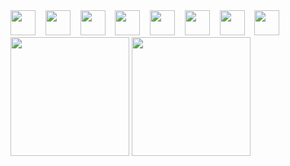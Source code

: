 <div display="inline">
  <img width="40" src="https://cdn.jsdelivr.net/gh/devicons/devicon@latest/icons/php/php-original.svg" />
  &nbsp;&nbsp;
  <img width="40" src="https://cdn.jsdelivr.net/gh/devicons/devicon@latest/icons/cakephp/cakephp-original.svg" />
  &nbsp;&nbsp;
  <img width="40" src="https://cdn.jsdelivr.net/gh/devicons/devicon@latest/icons/laravel/laravel-original.svg" />
  &nbsp;&nbsp;
  <img width="40" src="https://cdn.jsdelivr.net/gh/devicons/devicon@latest/icons/html5/html5-original.svg"  />
  &nbsp;&nbsp;
  <img width="40" src="https://cdn.jsdelivr.net/gh/devicons/devicon@latest/icons/javascript/javascript-plain.svg" />
  &nbsp;&nbsp;
  <img width="40" src="https://cdn.jsdelivr.net/gh/devicons/devicon@latest/icons/java/java-original.svg" />
  &nbsp;&nbsp;
  <img width="40" src="https://cdn.jsdelivr.net/gh/devicons/devicon@latest/icons/python/python-original.svg" />
  &nbsp;&nbsp;
  <img width="40" src="https://cdn.jsdelivr.net/gh/devicons/devicon@latest/icons/mysql/mysql-original.svg" />
</div>

<img height="190em" src="https://github-readme-stats.vercel.app/api?username=jhowmael&show_icons=true&theme=omni&include_all_commits=true&count_private=true&border_radius=6&hide_border=true"/>
 
<img height="190em" src="https://github-readme-stats.vercel.app/api/top-langs/?username=jhowmael&layout=compact&langs_count=7&theme=omni&border_radius=6&hide_border=true"/>
